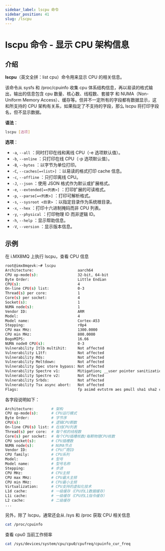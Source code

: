 ```yaml
---
sidebar_label: lscpu 命令
sidebar_position: 41
slug: /lscpu
---
```


# lscpu 命令 - 显示 CPU 架构信息



## 介绍

**lscpu**（英文全拼：list cpu）命令用来显示 CPU 的相关信息。

该命令从 sysfs 和 /proc/cpuinfo 收集 cpu 体系结构信息，再以易读的格式输出，输出的信息包含 cpu 数量、核心数、线程数、套接字 和 NUMA（Non-Uniform Memory Access）、缓存等。但并不一定所有的字段都有数据显示，这和所支持的 CPU 架构有关系，如果指定了不支持的字段，那么 lscpu 将打印字段名，但不显示数据。

**语法**：

```bash
lscpu [选项]
```

**选项**：

- `-a`, `--all` ：同时打印在线和离线 CPU（-e 选项默认值）。
- `-b`, `--online` ：只打印在线 CPU（-p 选项默认值）。
- `-B`, `--bytes` ：以字节为单位打印。
- `-C`, `--caches[=<list>]` ：以易读的格式打印 cache 信息。
- `-c`, `--offline` ：只打印离线 CPU。
- `-J`, `--json` ：使用 JSON 格式作为默认或扩展格式。
- `-e`, `--extended[=<列表>]` ：打印扩展的可读格式。
- `-p`, `--parse[=<列表>]` ：打印可解析格式。
- `-s`, `--sysroot <目录>` ：以指定目录作为系统根目录。
- `-x`, `--hex` ：打印十六进制掩码而非 CPU 列表。
- `-y`, `--physical` ：打印物理 ID 而非逻辑 ID。
- `-h`, `--help` ：显示帮助信息。
- `-V`, `--version` ：显示版本信息。




## 示例

在 i.MX8MQ 上执行 lscpu，查看 CPU 信息

```bash
root@imx8mqevk:~# lscpu
Architecture:                    aarch64
CPU op-mode(s):                  32-bit, 64-bit
Byte Order:                      Little Endian
CPU(s):                          4
On-line CPU(s) list:             0-3
Thread(s) per core:              1
Core(s) per socket:              4
Socket(s):                       1
NUMA node(s):                    1
Vendor ID:                       ARM
Model:                           4
Model name:                      Cortex-A53
Stepping:                        r0p4
CPU max MHz:                     1300.0000
CPU min MHz:                     800.0000
BogoMIPS:                        16.66
NUMA node0 CPU(s):               0-3
Vulnerability Itlb multihit:     Not affected
Vulnerability L1tf:              Not affected
Vulnerability Mds:               Not affected
Vulnerability Meltdown:          Not affected
Vulnerability Spec store bypass: Not affected
Vulnerability Spectre v1:        Mitigation; __user pointer sanitization
Vulnerability Spectre v2:        Not affected
Vulnerability Srbds:             Not affected
Vulnerability Tsx async abort:   Not affected
Flags:                           fp asimd evtstrm aes pmull sha1 sha2 crc32 cpuid
```

各字段说明如下：

```bash
Architecture:        # 架构
CPU op-mode(s):      # CPU运行模式
Byte Order:          # 字节序
CPU(s):              # 逻辑CPU颗数
On-line CPU(s) list: # 在线CPU列表
Thread(s) per core:  # 每个核的线程数
Core(s) per socket:  # 每个CPU插槽核数/每颗物理CPU核数
CPU socket(s):       # CPU插槽数
NUMA node(s):        # NUMA节点
Vendor ID:           # CPU厂商ID
CPU family:          # CPU系列
Model:               # 型号
Model name:          # 型号名称
Stepping:            # 步进
CPU MHz:             # CPU主频
CPU max MHz:         # CPU最大主频
CPU min MHz:         # CPU最小主频
Virtualization:      # CPU支持的虚拟化技术
L1d cache:           # 一级缓存（CPU的L1数据缓存）
L1i cache:           # 一级缓存（CPU的L1指令缓存）
L2 cache:            # 二级缓存
...
```

另外，除了 lscpu，通常还会从 /sys 和 /proc 获取 CPU 相关信息

```bash
cat /proc/cpuinfo
```

查看 cpu0 当前工作频率

```bash
cat /sys/devices/system/cpu/cpu0/cpufreq/cpuinfo_cur_freq
```

